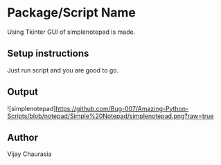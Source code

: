 # Package/Script Name

Using Tkinter GUI of simplenotepad is made.

## Setup instructions

Just run script and you are good to go.

## Output

![simplenotepad]https://github.com/Bug-007/Amazing-Python-Scripts/blob/notepad/Simple%20Notepad/simplenotepad.png?raw=true

## Author

Vijay Chaurasia
